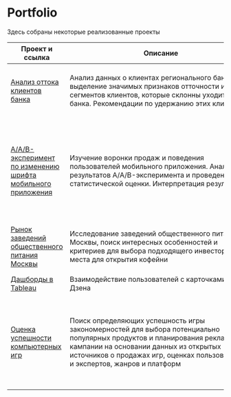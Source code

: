 # Portfolio

Здесь собраны некоторые реализованные проекты

| Проект и ссылка  | Описание | Стек |
| ------------- | ------------- |------------- |
| [Анализ оттока клиентов банка](<https://github.com/EkaterinaShcherbakova7/Portfolio/tree/main/%D0%9E%D1%82%D1%82%D0%BE%D0%BA%20%D0%BA%D0%BB%D0%B8%D0%B5%D0%BD%D1%82%D0%BE%D0%B2%20%D0%B1%D0%B0%D0%BD%D0%BA%D0%B0>)  | Анализ данных о клиентах регионального банка, выделение значимых признаков отточности и сегментов клиентов, которые склонны уходить из банка. Рекомендации по удержанию этих клиентов.  |Python, Pandas, Seaborn, визуализация данных, проверка статистических гипотез |
| [A/A/B-эксперимент по изменению шрифта мобильного приложения](<https://github.com/EkaterinaShcherbakova7/Portfolio/tree/main/AAB%20%D1%8D%D0%BA%D1%81%D0%BF%D0%B5%D1%80%D0%B8%D0%BC%D0%B5%D0%BD%D1%82%20%D0%BF%D0%BE%20%D0%B8%D0%B7%D0%BC%D0%B5%D0%BD%D0%B5%D0%BD%D0%B8%D1%8E%20%D1%88%D1%80%D0%B8%D1%84%D1%82%D0%B0%20%D0%BC%D0%BE%D0%B1%D0%B8%D0%BB%D1%8C%D0%BD%D0%BE%D0%B3%D0%BE%20%D0%BF%D1%80%D0%B8%D0%BB%D0%BE%D0%B6%D0%B5%D0%BD%D0%B8%D1%8F>)  | Изучение воронки продаж и поведения пользователей мобильного приложения. Анализ результатов A/A/B-эксперимента и проведение статистической оценки. Интерпретация результатов.  |A/B-тестирование, Python, Matplotlib, Pandas, Plotly, Seaborn, визуализация данных,проверка статистических гипотез, продуктовые метрики, событийная аналитика  |
| [Рынок заведений общественного питания Москвы](<https://github.com/EkaterinaShcherbakova7/Portfolio/tree/main/%D0%A0%D1%8B%D0%BD%D0%BE%D0%BA%20%D0%B7%D0%B0%D0%B2%D0%B5%D0%B4%D0%B5%D0%BD%D0%B8%D0%B9%20%D0%BE%D0%B1%D1%89%D0%B5%D1%81%D1%82%D0%B2%D0%B5%D0%BD%D0%BD%D0%BE%D0%B3%D0%BE%20%D0%BF%D0%B8%D1%82%D0%B0%D0%BD%D0%B8%D1%8F%20%D0%9C%D0%BE%D1%81%D0%BA%D0%B2%D1%8B>)  | Исследование заведений общественного питания Москвы, поиск интересных особенностей и критериев для выбора подходящего инвесторам места для открытия кофейни  |Python, Pandas, Plotly, Seaborn, визуализация данных  |
| [Дашборды в Tableau](<https://github.com/EkaterinaShcherbakova7/Portfolio/tree/main/%D0%94%D0%B0%D1%88%D0%B1%D0%BE%D1%80%D0%B4%D1%8B%20%D0%B2%20Tableau>)  | Взаимодействие пользователей с карточками Яндекс Дзена  |Tableau, построение дашбордов  |
| [Оценка успешности компьютерных игр](<https://github.com/EkaterinaShcherbakova7/Portfolio/tree/main/%D0%9E%D1%86%D0%B5%D0%BD%D0%BA%D0%B0%20%D1%83%D1%81%D0%BF%D0%B5%D1%88%D0%BD%D0%BE%D1%81%D1%82%D0%B8%20%D0%BA%D0%BE%D0%BC%D0%BF%D1%8C%D1%8E%D1%82%D0%B5%D1%80%D0%BD%D1%8B%D1%85%20%D0%B8%D0%B3%D1%80>)  | Поиск определяющих успешность игры закономерностей для выбора потенциально популярных продуктов и планирования рекламной кампании на основании данных из открытых источников о продажах игр, оценках пользователей и экспертов, жанров и платформ  |Python, Pandas, Matplotlib, NumPy, исследовательский анализ данных, описательная статистика, предобработка данных, проверка статистических гипотез  |
|    |    |   |


